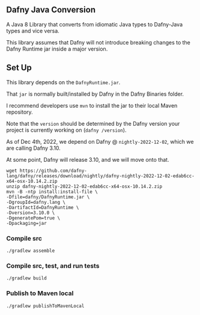 ## Dafny Java Conversion
A Java 8 Library that converts from
idiomatic Java types to Dafny-Java types and vice versa.

This library assumes that Dafny will not introduce breaking changes
to the Dafny Runtime jar inside a major version.

## Set Up
This library depends on the `DafnyRuntime.jar`. 

That `jar` is normally built/installed by 
Dafny in the Dafny Binaries folder.

I recommend developers use `mvn` to 
install the jar to their local Maven repository.

Note that the `version` should be determined by the Dafny version
your project is currently working on (`dafny /version`).

As of Dec 4th, 2022, 
we depend on Dafny @ `nightly-2022-12-02`,
which we are calling Dafny 3.10.

At some point, Dafny will release 3.10,
and we will move onto that.

```shell
wget https://github.com/dafny-lang/dafny/releases/download/nightly/dafny-nightly-2022-12-02-edab6cc-x64-osx-10.14.2.zip 
unzip dafny-nightly-2022-12-02-edab6cc-x64-osx-10.14.2.zip 
mvn -B -ntp install:install-file \
-Dfile=dafny/DafnyRuntime.jar \
-DgroupId=dafny.lang \
-DartifactId=DafnyRuntime \
-Dversion=3.10.0 \
-DgeneratePom=true \
-Dpackaging=jar
```

### Compile src
`./gradlew assemble`

### Compile src, test, and run tests
`./gradlew build`

### Publish to Maven local
`./gradlew publishToMavenLocal`
